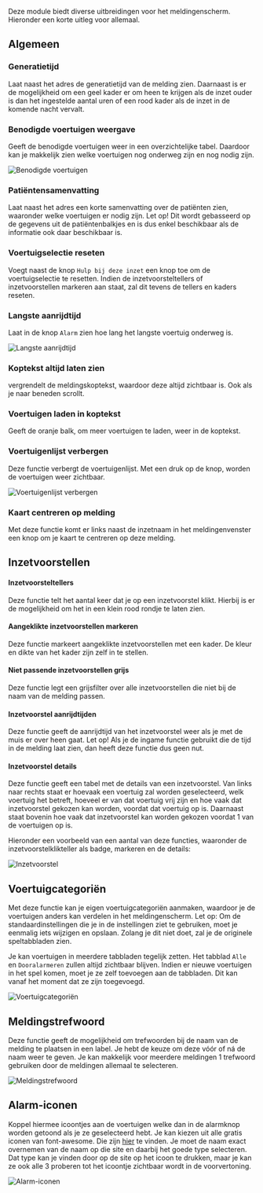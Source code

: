 Deze module biedt diverse uitbreidingen voor het meldingenscherm. Hieronder een korte uitleg voor allemaal.

## Algemeen
### Generatietijd
Laat naast het adres de generatietijd van de melding zien. Daarnaast is er de mogelijkheid om een geel kader er om heen te krijgen als de inzet ouder is dan het ingestelde aantal uren of een rood kader als de inzet in de komende nacht vervalt. 

### Benodigde voertuigen weergave
Geeft de benodigde voertuigen weer in een overzichtelijke tabel. Daardoor kan je makkelijk zien welke voertuigen nog onderweg zijn en nog nodig zijn.

![Benodigde voertuigen](enhancedMissingVehicles.png)

### Patiëntensamenvatting
Laat naast het adres een korte samenvatting over de patiënten zien, waaronder welke voertuigen er nodig zijn.
Let op! Dit wordt gebasseerd op de gegevens uit de patiëntenbalkjes en is dus enkel beschikbaar als de informatie ook daar beschikbaar is. 

### Voertuigselectie reseten
Voegt naast de knop `Hulp bij deze inzet` een knop toe om de voertuigselectie te resetten. Indien de inzetvoorsteltellers of inzetvoorstellen markeren aan staat, zal dit tevens de tellers en kaders reseten. 

### Langste aanrijdtijd
Laat in de knop `Alarm` zien hoe lang het langste voertuig onderweg is. 

![Langste aanrijdtijd](alarmTime.png)

### Koptekst altijd laten zien
vergrendelt de meldingskoptekst, waardoor deze altijd zichtbaar is. Ook als je naar beneden scrollt. 

### Voertuigen laden in koptekst
Geeft de oranje balk, om meer voertuigen te laden, weer in de koptekst.

### Voertuigenlijst verbergen
Deze functie verbergt de voertuigenlijst. Met een druk op de knop, worden de voertuigen weer zichtbaar. 

![Voertuigenlijst verbergen](hideVehicleList.png)

### Kaart centreren op melding
Met deze functie komt er links naast de inzetnaam in het meldingenvenster een knop om je kaart te centreren op deze melding. 

## Inzetvoorstellen
#### Inzetvoorsteltellers
Deze functie telt het aantal keer dat je op een inzetvoorstel klikt. Hierbij is er de mogelijkheid om het in een klein rood rondje te laten zien.

#### Aangeklikte inzetvoorstellen markeren
Deze functie markeert aangeklikte inzetvoorstellen met een kader. De kleur en dikte van het kader zijn zelf in te stellen. 

#### Niet passende inzetvoorstellen grijs
Deze functie legt een grijsfilter over alle inzetvoorstellen die niet bij de naam van de melding passen. 

#### Inzetvoorstel aanrijdtijden
Deze functie geeft de aanrijdtijd van het inzetvoorstel weer als je met de muis er over heen gaat. 
Let op! Als je de ingame functie gebruikt die de tijd in de melding laat zien, dan heeft deze functie dus geen nut. 

####  Inzetvoorstel details
Deze functie geeft een tabel met de details van een inzetvoorstel. Van links naar rechts staat er hoevaak een voertuig zal worden geselecteerd, welk voertuig het betreft, hoeveel er van dat voertuig vrij zijn en hoe vaak dat inzetvoorstel gekozen kan worden, voordat dat voertuig op is. 
Daarnaast staat bovenin hoe vaak dat inzetvoorstel kan worden gekozen voordat 1 van de voertuigen op is. 

Hieronder een voorbeeld van een aantal van deze functies, waaronder de inzetvoorstelklikteller als badge, markeren en de details:

![Inzetvoorstel](arr.png)

## Voertuigcategoriën
Met deze functie kan je eigen voertuigcategoriën aanmaken, waardoor je de voertuigen anders kan verdelen in het meldingenscherm. 
Let op: Om de standaardinstellingen die je in de instellingen ziet te gebruiken, moet je eenmalig iets wijzigen en opslaan. Zolang je dit niet doet, zal je de originele speltabbladen zien. 

Je kan voertuigen in meerdere tabbladen tegelijk zetten. Het tabblad `Alle` en `Dooralarmeren` zullen altijd zichtbaar blijven. Indien er nieuwe voertuigen in het spel komen, moet je ze zelf toevoegen aan de tabbladen. Dit kan vanaf het moment dat ze zijn toegevoegd.

![Voertuigcategoriën](tailoredTabs.png)

## Meldingstrefwoord
Deze functie geeft de mogelijkheid om trefwoorden bij de naam van de melding te plaatsen in een label.  Je hebt de keuze om deze vóór of ná de naam weer te geven. Je kan makkelijk voor meerdere meldingen 1 trefwoord gebruiken door de meldingen allemaal te selecteren. 

![Meldingstrefwoord](missionKeyword.png)

## Alarm-iconen
Koppel hiermee icoontjes aan de voertuigen welke dan in de alarmknop worden getoond als je ze geselecteerd hebt. Je kan kiezen uit alle gratis iconen van font-awesome. Die zijn [hier](https://fontawesome.com/v6.0/icons?m=free) te vinden. 
Je moet de naam exact overnemen van de naam op die site en daarbij het goede type selecteren. Dat type kan je vinden door op de site op het icoon te drukken, maar je kan ze ook alle 3 proberen tot het icoontje zichtbaar wordt in de voorvertoning. 

![Alarm-iconen](alarmIcons.png)
